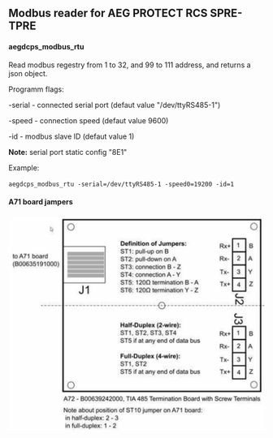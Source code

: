 ## Modbus reader for AEG PROTECT RCS SPRE-TPRE 

#### aegdcps_modbus_rtu

Read modbus regestry from 1 to 32, and 99 to 111 address, and returns a json object.

Programm flags:

-serial - connected serial port (defaut value "/dev/ttyRS485-1")

-speed - connection speed (defaut value 9600)

-id - modbus slave ID (defaut value 1)

**Note:** serial port static config "8E1" 




Example:

`aegdcps_modbus_rtu -serial=/dev/ttyRS485-1 -speed0=19200 -id=1 `

#### A71 board jampers

![](https://github.com/sdurnev/aegdcps_modbus_rtu/blob/master/add/A72.jpeg)